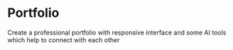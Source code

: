 # Portfolio
Create a professional portfolio with responsive interface and some AI tools which help to connect with each other
